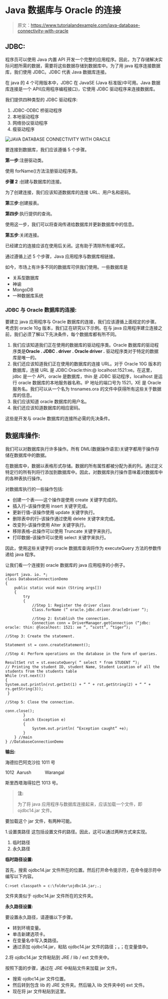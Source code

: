 # Java 数据库与 Oracle 的连接

> 原文：<https://www.tutorialandexample.com/java-database-connectivity-with-oracle>

## JDBC:

程序员可以使用 Java 内置 API 开发一个完整的应用程序。因此，为了存储解决实际问题所需的数据，需要将这些数据存储到数据库中。为了用 java 程序连接数据库，我们使用 JDBC。JDBC 代表 Java 数据库连接。

在 java 的 4 个可用版本中，JDBC 在 JavaSE (Java 标准版)中可用。Java 数据库连接是一个 API(应用程序编程接口)，它使用 JDBC 驱动程序来连接数据库。

我们提供四种类型的 JDBC 驱动程序:

1.  JDBC-ODBC 桥驱动程序
2.  本地驱动程序
3.  网络协议驱动程序
4.  瘦驱动程序

![JAVA DATABASE CONNECTIVITY WITH ORACLE](img/c6cc02c4121813baf05d7423074ce888.png)

要连接到数据库，我们应该遵循 5 个步骤。

**第一步**:注册驱动类。

使用 forName()方法注册驱动程序类。

**步骤 2** :创建与数据库的连接。

为了创建连接，我们应该知道数据库的连接 URL、用户名和密码。

**第三步**:创建报表。

**第四步**:执行提供的查询。

使用这一步，我们可以将查询传递给数据库并更新数据库中的信息。

**第五步**:关闭连接。

已经建立的连接应该在使用后关闭。这有助于清除所有缓冲区。

通过遵循上述 5 个步骤，Java 应用程序与数据库相链接。

如今，市场上有许多不同的数据库可供我们使用。一些数据库是

*   关系型数据库
*   神谕
*   MongoDB
*   一种数据库系统

### JDBC 与 Oracle 数据库的连接:

要建立 java 应用程序与 Oracle 数据库的连接，我们应该遵循上面规定的步骤。考虑到 oracle 10g 版本，我们正在研究以下示例。在与 java 应用程序建立连接之前，我们必须了解以下先决条件，每个数据库都有所不同。

1.  我们应该知道我们正在使用的数据库的驱动程序类。Oracle 数据库的驱动程序类是**Oracle . JDBC . driver . Oracle driver .**
    驱动程序类对于特定的数据库是唯一的。
2.  我们还应该知道我们正在使用的数据库的连接 URL。对于 Oracle 10G 版本的数据库，连接 URL 是 JDBC:Oracle:thin:@ localhost:1521:xe。在这里，jdbc 是一个 API，oracle 是数据库，thin 是 JDBC 驱动程序，localhost 是运行 oracle 数据库的本地服务器名称。IP 地址的端口号为 1521，XE 是 Oracle 服务名。我们可以从一个名为 tnsnames.ora 的文件中获得所有这些关于数据库的信息。
3.  我们应该知道 oracle 数据库的用户名。
4.  我们还应该知道数据库的相应密码。

这些是开发与 oracle 数据库的连接所必需的先决条件。

## 数据库操作:

我们可以对数据库执行许多操作。所有 DML(数据操作语言)关键字都用于操作存储在数据库中的数据。

在数据库中，数据以表格形式存储。数据的所有属性都被分配为表的列。通过定义特定行的所有列将行添加到数据库中。因此，对数据库执行操作意味着对数据库中的各种表执行操作。

对数据库执行的一些操作包括:

*   创建一个表——这个操作是使用 create 关键字完成的。
*   插入行–该操作使用 insert 关键字完成。
*   更新行值–该操作使用 update 关键字执行。
*   删除表中的行–该操作通过使用 delete 关键字来完成。
*   改变列–该操作使用 Alter 关键字执行。
*   移除表格–此操作可以使用 Truncate 关键字来执行。
*   打印数据–该操作可以使用 select 关键字来执行。

因此，使用这些关键字的 oracle 数据库查询将作为 executeQuery 方法的参数传递给 java 程序。

让我们看一个连接到 oracle 数据库的 java 应用程序的小例子。

```
import java. io. *;
class DatabaseConnectionDemo
{
	public static void main (String args[])
	{
		try 
		{
			//Step 1: Register the driver class
			Class.forName (“ oracle.jdbc.driver.OracleDriver “);

			//Step 2: Establish the connection.
			Connection conn = DriverManager.getConnection (“jdbc: oracle: thin: @localhost: 1521: xe “, “scott”, “tiger”);

//Step 3: Create the statement.

Statement st = conn.createStatement();

//Step 4: Perform operations on the database in the form of queries.

ResultSet rst = st.executeQuery( “ select * from STUDENT “);
// Printing the student ID, student Name, Student Location of all the students from the students table
While (rst.next())
{
System.out.println(rst.getInt(1) + “ “ + rst.getString(2) + “ “ + rs.getString(3));
 }

//Step 5: Close the connection.

conn.close();
		}
		catch (Exception e)
		{
			System.out.println( “Exception caught” +e);
		}
	} //main
} //DatabaseConnectionDemo 
```

**输出:**

海德拉巴阿克沙拉 1011 号

1012  Aarush           Warangal

斯里西塔海得拉巴 1013 号。

> **注:**
> 
> 为了将 java 应用程序与数据库连接起来，应该加载一个文件，即 ojdbc14.jar 文件。

要加载这个 jar 文件，有两种可能。

1.设置类路径
这包括设置文件的路径。因此，这可以通过两种方式来实现。

1.  临时路径
2.  永久路径

**临时路径设置:**

首先，搜索 ojdbc14.jar 文件所在的位置。然后打开命令提示符，在命令提示符中编写以下内容。

```
C:>set classpath = c:\folder\ojdbc14.jar;.;
```

文件夹类似于 ojdbc14.jar 文件所在的文件夹。

**永久路径设置:**

要设置永久路径，请遵循以下步骤。

*   转到环境变量。
*   单击新建选项卡。
*   在变量名中写入类路径。
*   通过添加 ojdbc14.jar，粘贴 ojdbc14.jar 文件的路径；。；在变量值中。

2.将 ojdbc14.jar 文件粘贴到 JRE / lib / ext 文件夹中。

按照下面的步骤，通过在 JRE 中粘贴文件来加载 jar 文件。

*   搜索 ojdbc14.jar 文件位置。
*   然后转到包含 lib 的 JRE 文件夹。然后输入 lib 文件夹中的 ext 文件。
*   现在将 jar 文件粘贴到这里。